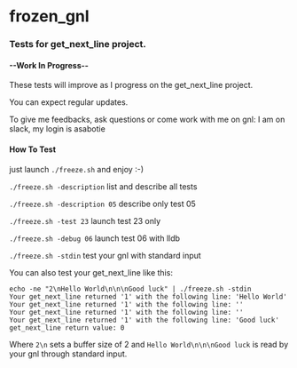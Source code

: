 # frozen_gnl


### Tests for get_next_line project.

#### --Work In Progress--
These tests will improve as I progress on the get_next_line project.

You can expect regular updates.

To give me feedbacks, ask questions or come work with me on gnl: I am on slack, my login is asabotie


#### How To Test
just launch `./freeze.sh` and enjoy :-)


`./freeze.sh -description`
list and describe all tests

`./freeze.sh -description 05`
describe only test 05

`./freeze.sh -test 23`
launch test 23 only

`./freeze.sh -debug 06`
launch test 06 with lldb

`./freeze.sh -stdin`
test your gnl with standard input

You can also test your get_next_line like this:

```
echo -ne "2\nHello World\n\n\nGood luck" | ./freeze.sh -stdin
Your get_next_line returned '1' with the following line: 'Hello World'
Your get_next_line returned '1' with the following line: ''
Your get_next_line returned '1' with the following line: ''
Your get_next_line returned '1' with the following line: 'Good luck'
get_next_line return value: 0
```

Where `2\n` sets a buffer size of 2 and `Hello World\n\n\nGood luck` is read by your gnl through standard input.

 
 
